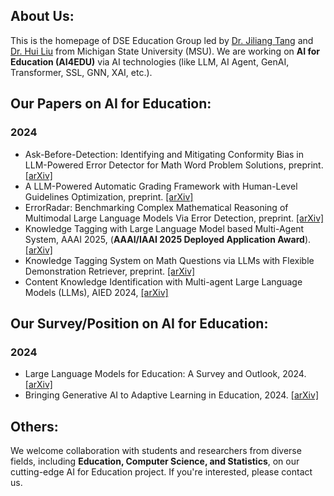 ## About Us:
This is the homepage of DSE Education Group led by [Dr. Jiliang Tang](https://www.cse.msu.edu/~tangjili/) and [Dr. Hui Liu](https://engineering.msu.edu/faculty/Hui-Liu) from Michigan State University (MSU). We are working on **AI for Education (AI4EDU)** via AI technologies (like LLM, AI Agent, GenAI, Transformer, SSL, GNN, XAI, etc.).

## Our Papers on AI for Education:

### 2024
- Ask-Before-Detection: Identifying and Mitigating Conformity Bias in LLM-Powered Error Detector for Math Word Problem Solutions, preprint. [[arXiv]](https://arxiv.org/abs/2412.16838)
- A LLM-Powered Automatic Grading Framework with Human-Level Guidelines Optimization, preprint. [[arXiv]](https://arxiv.org/abs/2410.02165)
- ErrorRadar: Benchmarking Complex Mathematical Reasoning of Multimodal Large Language Models Via Error Detection, preprint. [[arXiv]](https://arxiv.org/abs/2410.04509)
- Knowledge Tagging with Large Language Model based Multi-Agent System, AAAI 2025, (**AAAI/IAAI 2025 Deployed Application Award**). [[arXiv]](https://arxiv.org/abs/2409.08406)
- Knowledge Tagging System on Math Questions via LLMs with Flexible Demonstration Retriever, preprint. [[arXiv]](https://arxiv.org/abs/2406.13885)
- Content Knowledge Identification with Multi-agent Large Language Models (LLMs), AIED 2024, [[arXiv]](https://arxiv.org/abs/2404.07960)

## Our Survey/Position on AI for Education:
### 2024
- Large Language Models for Education: A Survey and Outlook, 2024. [[arXiv]](https://arxiv.org/abs/2403.18105)
- Bringing Generative AI to Adaptive Learning in Education, 2024. [[arXiv]](https://arxiv.org/abs/2402.14601)

## Others:
We welcome collaboration with students and researchers from diverse fields, including **Education, Computer Science, and Statistics**, on our cutting-edge AI for Education project. If you're interested, please contact us.
